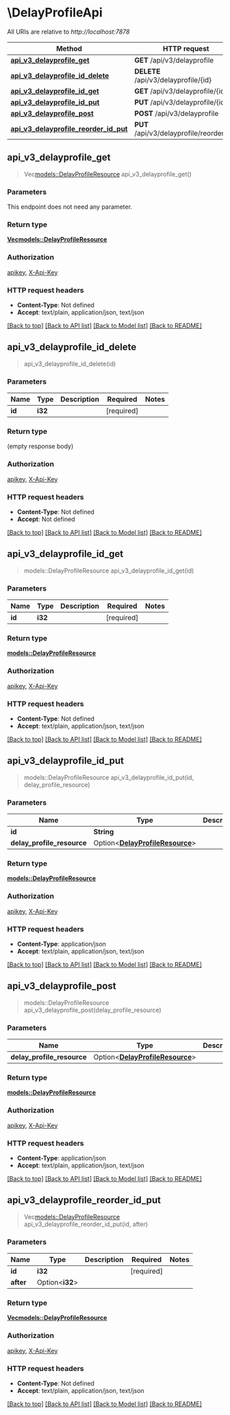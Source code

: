 # \DelayProfileApi

All URIs are relative to *http://localhost:7878*

Method | HTTP request | Description
------------- | ------------- | -------------
[**api_v3_delayprofile_get**](DelayProfileApi.md#api_v3_delayprofile_get) | **GET** /api/v3/delayprofile | 
[**api_v3_delayprofile_id_delete**](DelayProfileApi.md#api_v3_delayprofile_id_delete) | **DELETE** /api/v3/delayprofile/{id} | 
[**api_v3_delayprofile_id_get**](DelayProfileApi.md#api_v3_delayprofile_id_get) | **GET** /api/v3/delayprofile/{id} | 
[**api_v3_delayprofile_id_put**](DelayProfileApi.md#api_v3_delayprofile_id_put) | **PUT** /api/v3/delayprofile/{id} | 
[**api_v3_delayprofile_post**](DelayProfileApi.md#api_v3_delayprofile_post) | **POST** /api/v3/delayprofile | 
[**api_v3_delayprofile_reorder_id_put**](DelayProfileApi.md#api_v3_delayprofile_reorder_id_put) | **PUT** /api/v3/delayprofile/reorder/{id} | 



## api_v3_delayprofile_get

> Vec<models::DelayProfileResource> api_v3_delayprofile_get()


### Parameters

This endpoint does not need any parameter.

### Return type

[**Vec<models::DelayProfileResource>**](DelayProfileResource.md)

### Authorization

[apikey](../README.md#apikey), [X-Api-Key](../README.md#X-Api-Key)

### HTTP request headers

- **Content-Type**: Not defined
- **Accept**: text/plain, application/json, text/json

[[Back to top]](#) [[Back to API list]](../README.md#documentation-for-api-endpoints) [[Back to Model list]](../README.md#documentation-for-models) [[Back to README]](../README.md)


## api_v3_delayprofile_id_delete

> api_v3_delayprofile_id_delete(id)


### Parameters


Name | Type | Description  | Required | Notes
------------- | ------------- | ------------- | ------------- | -------------
**id** | **i32** |  | [required] |

### Return type

 (empty response body)

### Authorization

[apikey](../README.md#apikey), [X-Api-Key](../README.md#X-Api-Key)

### HTTP request headers

- **Content-Type**: Not defined
- **Accept**: Not defined

[[Back to top]](#) [[Back to API list]](../README.md#documentation-for-api-endpoints) [[Back to Model list]](../README.md#documentation-for-models) [[Back to README]](../README.md)


## api_v3_delayprofile_id_get

> models::DelayProfileResource api_v3_delayprofile_id_get(id)


### Parameters


Name | Type | Description  | Required | Notes
------------- | ------------- | ------------- | ------------- | -------------
**id** | **i32** |  | [required] |

### Return type

[**models::DelayProfileResource**](DelayProfileResource.md)

### Authorization

[apikey](../README.md#apikey), [X-Api-Key](../README.md#X-Api-Key)

### HTTP request headers

- **Content-Type**: Not defined
- **Accept**: text/plain, application/json, text/json

[[Back to top]](#) [[Back to API list]](../README.md#documentation-for-api-endpoints) [[Back to Model list]](../README.md#documentation-for-models) [[Back to README]](../README.md)


## api_v3_delayprofile_id_put

> models::DelayProfileResource api_v3_delayprofile_id_put(id, delay_profile_resource)


### Parameters


Name | Type | Description  | Required | Notes
------------- | ------------- | ------------- | ------------- | -------------
**id** | **String** |  | [required] |
**delay_profile_resource** | Option<[**DelayProfileResource**](DelayProfileResource.md)> |  |  |

### Return type

[**models::DelayProfileResource**](DelayProfileResource.md)

### Authorization

[apikey](../README.md#apikey), [X-Api-Key](../README.md#X-Api-Key)

### HTTP request headers

- **Content-Type**: application/json
- **Accept**: text/plain, application/json, text/json

[[Back to top]](#) [[Back to API list]](../README.md#documentation-for-api-endpoints) [[Back to Model list]](../README.md#documentation-for-models) [[Back to README]](../README.md)


## api_v3_delayprofile_post

> models::DelayProfileResource api_v3_delayprofile_post(delay_profile_resource)


### Parameters


Name | Type | Description  | Required | Notes
------------- | ------------- | ------------- | ------------- | -------------
**delay_profile_resource** | Option<[**DelayProfileResource**](DelayProfileResource.md)> |  |  |

### Return type

[**models::DelayProfileResource**](DelayProfileResource.md)

### Authorization

[apikey](../README.md#apikey), [X-Api-Key](../README.md#X-Api-Key)

### HTTP request headers

- **Content-Type**: application/json
- **Accept**: text/plain, application/json, text/json

[[Back to top]](#) [[Back to API list]](../README.md#documentation-for-api-endpoints) [[Back to Model list]](../README.md#documentation-for-models) [[Back to README]](../README.md)


## api_v3_delayprofile_reorder_id_put

> Vec<models::DelayProfileResource> api_v3_delayprofile_reorder_id_put(id, after)


### Parameters


Name | Type | Description  | Required | Notes
------------- | ------------- | ------------- | ------------- | -------------
**id** | **i32** |  | [required] |
**after** | Option<**i32**> |  |  |

### Return type

[**Vec<models::DelayProfileResource>**](DelayProfileResource.md)

### Authorization

[apikey](../README.md#apikey), [X-Api-Key](../README.md#X-Api-Key)

### HTTP request headers

- **Content-Type**: Not defined
- **Accept**: text/plain, application/json, text/json

[[Back to top]](#) [[Back to API list]](../README.md#documentation-for-api-endpoints) [[Back to Model list]](../README.md#documentation-for-models) [[Back to README]](../README.md)

